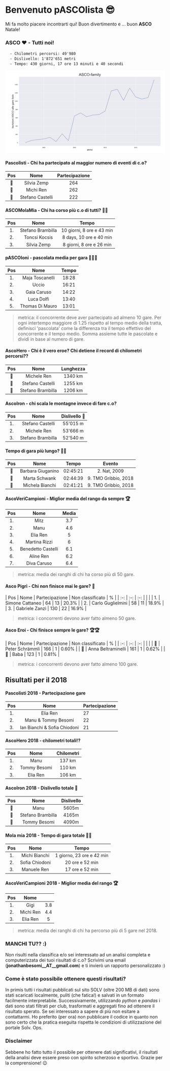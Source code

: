 # Benvenuto pASCOlista 😎
 Mi fa molto piacere incontrarti qui! Buon divertimento e ... buon **ASCO** Natale!

### ASCO ❤️ - Tutti noi!
      - Chilometri percorsi: 49'980
      - Dislivello: 1'872'651 metri
      - Tempo: 430 giorni, 17 ore 13 minuti e 40 secondi

![asco family](images/asco-family.png)

#### P**ascol**isti - Chi ha partecipato al maggior numero di eventi di c.o?
| Pos | Nome                  |  Partecipazione |
| :-: | :-:                   | :-:             |
| 🥇  | Silvia Zemp           | 264             |
| 🥈  | Michi Ren             | 262             |
| 🥉  | Stefano Castelli      | 222             |


#### ASCOMolaMia - Chi ha corso più c.o di tutti? 🏃🏃
| Pos |        Nome           |  Tempo                   |
| :-: | :-:                   | :-:                      |
| 1.  | Stefano Brambilla     | 10 giorni, 8 ore e 43 min|
| 2.  | Toncsi Kocsis         | 8 days, 10 ore e 40 min  |
| 3.  | Silvia Zemp   | 8 giorni, 8 ore e 26 min         |

#### p**ASCO**loni - pascolata media per gara 🐢🍄🐢
| Pos |        Nome           |  Tempo          |
| :-: | :-:                  | :-:              |
| 1.  | Maja Toscanelli      |     18:28        |
| 2.  | Uccio                |     16:21        |
| 3.  | Gaia Caruso          |     14:22        |
| 4.  | Luca Dolfi           |     13:40        |
| 5.  | Thomas Di Mauro      |     13:01        |
> metrica: il concorrente deve aver partecipato ad almeno 10 gare.
Per ogni intertempo maggiore di 1.25 rispetto al tempo medio della tratta, definisci 'pascolata' come la differenza tra il tempo effettivo del concorrente e il tempo medio.
      Somma assieme tutte le pascolate e dividi in base al numero di gare.

#### AscoHero - Chi è il vero eroe? Chi detiene il record di chilometri percorsi??
| Pos |        Nome           |  Lunghezza      |
| :-: | :-:                   | :-:             |
| 🥇  | Michele Ren           | 1340 km         |
| 🥈  | Stefano Castelli      | 1255 km         |
| 🥉  | Stefano Brambilla     |     1206 km     |

#### AscoIron - chi scala le montagne invece di fare c.o?
| Pos |        Nome        |  Dislivello 🚀  |
| :-: | :-:                | :-:          |
| 1.  | Stefano Castelli   | 55'015 m     |
| 2.  | Michele Ren        | 53'666 m     |
| 3.  | Stefano Brambilla  | 52'540 m     |


#### Tempo di gara più lungo? 👟👟
| Pos |        Nome           |  Tempo    | Evento                |
| :-: | :-:                   | :-:       | :-:                       |
| 🥇  | Barbara Giuganino     | 02:45:21  | 2. Nat, 2009          |
| 🥈  | Marta Schwank         | 02:44:39  | 9. TMO Gribbio, 2018  |
| 🥉  | Michela Bianchi       | 02:41:21  | 9. TMO Gribbio, 2018  |



#### AscoVeriCampioni - Miglior media del rango da **sempre** 🏆
| Pos | Nome                  |  Media         |
| :-: | :-:                   | :-:       |
| 1.  | Mitz                  | 3.7       |
| 2.  | Manu                  | 4.6       |
| 3.  | Elia Ren              | 5         |
| 4.  | Martina Rizzi         | 6         |
| 5.  | Benedetto Castelli    | 6.1       |
| 6.  | Aline Ren             | 6.2       |
| 7.  | Diva Caruso           | 6.4       |
> metrica: media dei ranghi di chi ha corso più di 50 gare.


#### Asco Pigri - Chi non finisce mai le gare? 🤕
| Pos | Nome                  |  Partecipazione  | Non classificato | %       |
| :-: | :-:                   | :-:              |                  |         |
| 1.  | Simone Cattaneo       | 64               | 13               |  20.3%  |
| 2.  | Carlo Guglielmini     | 58               | 11               |  18.9%  |
| 3.  | Gabriele Zanzi        | 130              | 22               |  16.9%  |
> metrica: i concorrenti devono aver fatto almeno 50 gare.


#### Asco Eroi - Chi finisce sempre le gare? 🏆🏆
| Pos | Nome                  |  Partecipazione  | Non classificato | %       |
| :-: | :-:                   | :-:              |                  |         |
| 🥇  | Peter Schrämmli       | 166              | 1                |  0.60%  |
| 🥈  | Anna Beltraminelli    | 161              | 1                |  0.62%  |
| 🥉  | Baba                  | 123              | 1                |  0.81%  |
> metrica: i concorrenti devono aver fatto almeno 100 gare.


## Risultati per il **2018**

#### Pascolisti 2018 - Partecipazione gare
| Pos | Nome                              |  Partecipazione |
| :-: | :-:                               | :-             |
| 1.  | Elia Ren                          | 27             |
| 2.  | Manu & Tommy Besomi               | 22             |
| 3.  | Ian Bianchi & Sofia Chiodoni      | 21             |

#### AscoHero 2018 - chilometri totali!?
| Pos | Nome                  |  Chilometri       |
| :-: | :-:                   | :-:               |
| 1.  | Manu                  | 137 km            |
| 2.  | Tommy Besomi          | 110 km            |
| 3.  | Elia Ren              | 106 km            |

#### AscoIron 2018 - Dislivello totale 🚀
| Pos |        Nome           |  Dislivello   |
| :-: | :-:                   | :-:           |
| 🥇  | Manu                  | 5605m         |
| 🥈  | Stefano Brambilla     | 4165m         |
| 🥉  | Tommy Besomi          | 4090m         |

#### Mola mia 2018 - Tempo di gara totale 👍🏻
| Pos |        Nome           |  Tempo                      |
| :-: | :-:                   | :-:                         |
| 1.  | Michi Bianchi         | 1 giorno, 23 ore e 42 min   |
| 2.  | Sofia Chiodoni        | 20 ore e 52 min             |
| 3.  | Manuele Ren           | 17 ore e 52 min             |

#### AscoVeriCampioni 2018 - Miglior media del rango 🏆
| Pos | Nome            |           |
| :-: | :-:             | :-:       |
| 1.  | Gigi            | 3.8       |
| 2.  | Michi Ren       | 4.4       |
| 3.  | Elia Ren        | 5         |
> metrica: media dei ranghi di chi ha percorso più di 5 gare nel 2018.


### MANCHI TU?? :)
Non risulti nella classifica e/o sei interessato ad un analisi completa e computerizzata dei tuoi risultati di c.o? Scrivimi una email (**jonathanbesomi__AT__gmail.com**) e ti invierò un rapporto personalizzato :)

### Come è stato possibile ottenere questi risultati?
In primis tutti i risultati pubblicati sul sito SOLV (oltre 200 MB di dati) sono stati scaricati localmente, puliti (che fatica!) e salvati in un formato facilmente interpretabile. Successivamente, utilizzando *python* e *pandas* i dati sono stati filtrati per club, trasformati e aggregati fino ad ottenere il risultato sperato.
Se sei interessato a sapere di più non esitare a contattarmi. Ho preferito (per ora) non pubblicare il codice in quanto non sono certo che la pratica eseguita rispetta le condizioni di utilizzazione del portale Solv. Ops.


### Disclaimer
Sebbene ho fatto tutto il possibile per ottenere dati significativi, il risultati della analisi deve essere preso con spirito scherzoso e sportivo. Grazie per la comprensione! 😉
